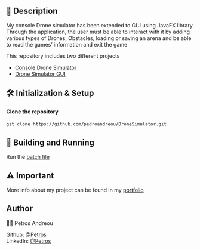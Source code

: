 ## 📰 Description
My console Drone simulator has been extended to GUI using JavaFX library. Through the application, the user must be able to interact with it by adding various types of Drones, Obstacles, loading or saving an arena and be able to read the games’ information and exit the game

This repository includes two different projects
  - [Console Drone Simulator](https://github.com/pedroandreou/DroneSimulator/tree/main/DroneSimulator)
  - [Drone Simulator GUI](https://github.com/pedroandreou/DroneSimulator/tree/main/DroneGUI)

## 🛠 Initialization & Setup
#### Clone the repository  
    git clone https://github.com/pedroandreou/DroneSimulator.git


## 🚀 Building and Running
Run the [batch file](https://github.com/pedroandreou/DroneSimulator/blob/main/runnable_jar/run.bat)


## ⚠ Important
More info about my project can be found in my [portfolio](https://pedroandreou.github.io/#DroneSimulator)

## Author  
👨🏼 Petros Andreou

Github: [@Petros](https://github.com/pedroandreou)  
LinkedIn: [@Petros](https://www.linkedin.com/in/petrosandreou80/)
